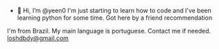 - 👋 Hi, I’m @yeen0
I'm just starting to learn how to code and I've been learning python for some time.
Got here by a friend recommendation 

I'm from Brazil. My main language is portuguese.
Contact me if needed. loshdbdy@gmail.com
